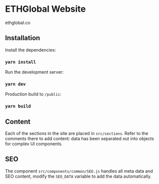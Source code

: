 # ETHGlobal Website

ethglobal.co

## Installation

Install the dependencies:

### `yarn install`

Run the development server:

### `yarn dev`

Production build to `/public`:

### `yarn build`

## Content

Each of the sections in the site are placed in `src/sections`. Refer to the comments there to add content: data has been separated out into objects for complex UI components.

## SEO

The component `src/components/common/SEO.js` handles all meta data and SEO content, modify the `SEO_DATA` variable to add the data automatically.
